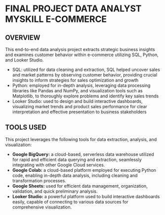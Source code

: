 # FINAL PROJECT DATA ANALYST MYSKILL E-COMMERCE
## OVERVIEW
This end-to-end data analysis project extracts strategic business insights and examines customer behavior within e-commerce utilizing SQL, Python, and Looker Studio.
- SQL: utilized for data cleaning and extraction, SQL helped uncover sales and market patterns by observing customer behavior, providing crucial insights to inform strategies for sales optimization and growth
- Python: employed for in-depth analysis, leveraging data processing libraries like Pandas and NumPy, and visualization tools such as Matplotlib, to thoroughly explore problems and identify key sales trends
- Looker Studio: used to design and build interactive dashboards, visualizing market trends and product sales performance for clear interpretation and effective presentation to business stakeholders
## TOOLS USED
This project leverages the following tools for data extraction, analysis, and visualization:
- **Google BigQuery:** a cloud-based, serverless data warehouse utilized for rapid and efficient data querying and extraction, seamlessly integrating with other Google Cloud services.
- **Google Colab:** a cloud-based platform employed for executing Python code, enabling in-depth data analysis, including cleaning and transformation processes.
- **Google Sheets:** used for efficient data management, organization, validation, and quick preliminary analysis.
- **Looker Studio:** a powerful platform used to build interactive dashboards easily, capable of connecting to various data sources for comprehensive visualization.






